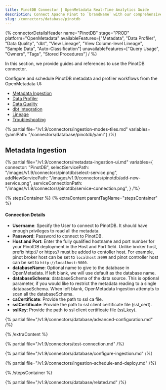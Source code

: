```yaml
---
title: PinotDB Connector | OpenMetadata Real-Time Analytics Guide
description: Connect Apache Pinot to `brandName` with our comprehensive database connector guide. Setup instructions, configuration examples, and metadata extraction tips.
slug: /connectors/database/pinotdb
---
```


{% connectorDetailsHeader
name="PinotDB"
stage="PROD"
platform="OpenMetadata"
availableFeatures=["Metadata", "Data Profiler", "Data Quality", "dbt", "View Lineage", "View Column-level Lineage", "Sample Data", "Auto-Classification"]
unavailableFeatures=["Query Usage", "Owners", "Tags", "Stored Procedures"]
/ %}

In this section, we provide guides and references to use the PinotDB connector.

Configure and schedule PinotDB metadata and profiler workflows from the OpenMetadata UI:

- [Metadata Ingestion](#metadata-ingestion)
- [Data Profiler](/how-to-guides/data-quality-observability/profiler/workflow)
- [Data Quality](/how-to-guides/data-quality-observability/quality)
- [dbt Integration](/connectors/ingestion/workflows/dbt)
- [Lineage](/how-to-guides/data-lineage/workflow)
- [Troubleshooting](/connectors/database/pinotdb/troubleshooting)

{% partial file="/v1.9/connectors/ingestion-modes-tiles.md" variables={yamlPath: "/connectors/database/pinotdb/yaml"} /%}

## Metadata Ingestion

{% partial 
  file="/v1.9/connectors/metadata-ingestion-ui.md" 
  variables={
    connector: "PinotDB", 
    selectServicePath: "/images/v1.9/connectors/pinotdb/select-service.png",
    addNewServicePath: "/images/v1.9/connectors/pinotdb/add-new-service.png",
    serviceConnectionPath: "/images/v1.9/connectors/pinotdb/service-connection.png",
} 
/%}

{% stepsContainer %}
{% extraContent parentTagName="stepsContainer" %}

#### Connection Details

- **Username**: Specify the User to connect to PinotDB. It should have enough privileges to read all the metadata.
- **Password**: Password to connect to PinotDB.
- **Host and Port**: Enter the fully qualified hostname and port number for your PinotDB deployment in the Host and Port field.  Unlike broker host, prefix http:// or https:// must be added to contoller host. For example, pinot broker host can be set to `localhost:8099` and pinot controller host can be set to `http://localhost:9000`.
- **databaseName**: Optional name to give to the database in OpenMetadata. If left blank, we will use default as the database name.
- **databaseSchema**: databaseSchema of the data source. This is optional parameter, if you would like to restrict the metadata reading to a single databaseSchema. When left blank, OpenMetadata Ingestion attempts to scan all the databaseSchema.
- **caCertificate**: Provide the path to ssl ca file.
- **sslCertificate**: Provide the path to ssl client certificate file (ssl_cert).
- **sslKey**: Provide the path to ssl client certificate file (ssl_key).

{% partial file="/v1.9/connectors/database/advanced-configuration.md" /%}

{% /extraContent %}

{% partial file="/v1.9/connectors/test-connection.md" /%}

{% partial file="/v1.9/connectors/database/configure-ingestion.md" /%}

{% partial file="/v1.9/connectors/ingestion-schedule-and-deploy.md" /%}

{% /stepsContainer %}

{% partial file="/v1.9/connectors/database/related.md" /%}
